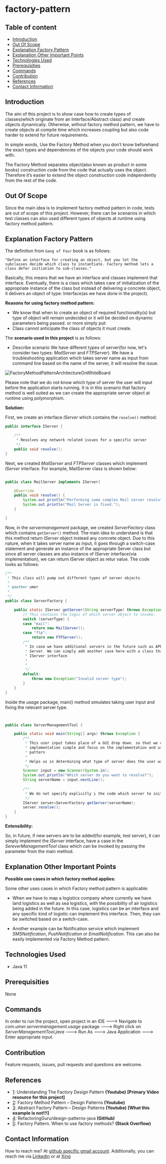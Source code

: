 # factory-pattern

## Table of content
- [Introduction](#introduction)
- [Out Of Scope](#out-of-scope)
- [Explanation Factory Pattern](#explanation-factory-pattern)
- [Explanation Other Important Points](#explanation-other-important-points)
- [Technologies Used](#technologies-used)
- [Prerequisities](#prerequisities)
- [Commands](#commands)
- [Contribution](#contribution)
- [References](#references)
- [Contact Information](#contact-information)

## Introduction

The aim of this project is to show case how to create types of classes(which originate from an Interface/Abstract class) and create objects dynamically. Otherwise, without factory method pattern, we have to create objects at compile time which increases coupling but also code harder to extend for future requirements.

In simple words, Use the Factory Method when you don’t know beforehand the exact types and dependencies of the objects your code should work with.

The Factory Method separates object(also known as product in some books) construction code from the code that actually uses the object. Therefore it’s easier to extend the object construction code independently from the rest of the code.


## Out Of Scope

Since the main idea is to implement factory method pattern in code, tests are out of scope of this project. However, there can be scenarios in which test classes can also used different types of objects at runtime using factory method pattern. 

## Explanation Factory Pattern

The definition from `Gang of Four` book is as follows:

`"Define an interface for creating an object, but you let the subclasses decide which class to instantiate. Factory method lets a class defer initiation to sub-classes."`

Basically, this means that we have an interface and classes implement that interface. Eventually, there is a class which takes care of initialization of the appropriate instance of the class but instead of delivering a concrete object, it delivers an object of type: Interface(as we have done in the project).

**Reasons for using factory method pattern:**

- We know that when to create an object of required functionality(s) but type of object will remain undecided or it will be decided on dynamic parameters being passed. or more simply put: 
- Class cannot anticipate the class of objects it must create.



The **scenario used in this project** is as follows:

- Describe scenario
We have different types of server(for now, let's consider two types: _MailServer_ and _FTPServer_). We have a troubleshooting application which takes server name as input from command line based on the name of the server, it will resolve the issue. 

![FactoryMethodPatternArchitectureOnWhiteBoard](https://github.com/syedumerahmedcode/factory-pattern/tree/master/src/main/resources/FactoryMethodPatternArchitecture.jpeg)

Please note that we do not know which type of server the user will input before the application starts running. It is in this scenario that factory method is well suited as we can create the appropriate server object at runtime using polymorphism.  

**Solution:**

First, we create an interface _IServer_ which contains the `resolve()` method:

```java 
public interface IServer {

	/**
	 * Resolves any network related issues for a specific server
	 */
	public void resolve();
}

```

Next, we created _MailServer_ and _FTPServer_ classes which implement _IServer_ interface. For example, MailServer class is shown below:

```java

public class MailServer implements IServer{

	@Override
	public void resolve() {
		System.out.println("Performing some complex Mail server resolution algolrithm.");
		System.out.println("Mail Server is fixed.");
	}

}

```

 Now, in the _servermanagement_ package, we created _ServerFactory_ class which contains `getServer()` method. The main idea to understand is that this method return _IServer_ object instead any concrete object. Due to this nature, when it takes server name as input, it goes through a switch-case statement and generate an instance of the appropriate Server class but since all server classes are also instance of IServer interface(via implementation), we can return IServer object as retur value. The code looks as follows:
 
```java
/**
 * This class will pump out different types of server objects.
 * 
 * @author umer
 *
 */
public class ServerFactory {

	public static IServer getServer(String serverType) throws Exception {
		// This contains the logic of which server object to invoke.
		switch (serverType) {
		case "mail":
			return new MailServer();
		case "ftp":
			return new FTPServer();
		/**
		 * In case we have additional servers in the future such as APP Server or Test
		 * Server, We can simply add another case here with a class that implements the
		 * IServer interface.
		 * 
		 * 
		 */
		default:
			throw new Exception("Invalid server type");
		}
	}
}
```

Inside the _usage_ package, main() method simulates taking user input and fixing the relevant server type.  

```java


public class ServerManagementTool {

	public static void main(String[] args) throws Exception {
		/**
		 * This user input takes place of a GUI drop down, so that we can keep the
		 * implementation simple and focus on the implementation and usage of Factory
		 * pattern
		 * 
		 * Helps us in determining what type of server does the user wants to resolve?
		 */
		Scanner input = new Scanner(System.in);
		System.out.println("Which server do you want to resolve?");
		String serverName = input.nextLine();
		
		/**
		 * We do not specify explicitly i the code which server to initialize. This is taken care of by the factory itself.
		 */
		IServer server=ServerFactory.getServer(serverName);
		server.resolve();
	}
}

```

**Extensibility:**

So, in future, if new servers are to be added(for example, test server), it can simply implement the _IServer_ interface, have a case in the _SereverManagementTool_ class which can be invoked by passing the parameter from the main method.

## Explanation Other Important Points


**Possible use cases in which factory method applies:**

Some other uses cases in which Factory method pattern is applicable:

- When we have to map a logistics company where currently we have land logistics as well as sea logistics, with the possibility of air logistics being added in the future. In this case, logistics can be an interface and any specific kind of logistic can implement this interface. Then, they can be switched based on a switch-case.

-  Another example can be Notification service which implement _SMSNotification_, _PushNotification_ or _EmailNotification_. This can also be easily implemented via Factory Method pattern. 

## Technologies Used

- Java 11

## Prerequisities

None

## Commands

In order to run the project, open project in an IDE ---> Navigate to _com.umer.servermanagement.usage_ package ---> Right click on _ServerManagementTool.java_ ---> Run As ---> Java Application ---> Enter appropriate input.

## Contribution

Feature requests, issues, pull requests and questions are welcome.

## References

- [1](https://www.youtube.com/watch?v=mTzDf_EZ1aM): Understanding The Factory Design Pattern **(Youtube)** **[Primary Video resource for this project]**
- [2](https://www.youtube.com/watch?v=EcFVTgRHJLM): Factory Method Pattern – Design Patterns **(Youtube)**
- [3](https://www.youtube.com/watch?v=v-GiuMmsXj4): Abstract Factory Pattern – Design Patterns **(Youtube)** **[What this example is not!!!]**
- [4](https://github.com/RefactoringGuru/design-patterns-java/tree/master/src/refactoring_guru/factory_method/example):  RefactoringGuru/design-patterns-java **(GitHub)**
- [5](https://stackoverflow.com/questions/69849/factory-pattern-when-to-use-factory-methods): Factory Pattern. When to use factory methods? **(Stack Overflow)**

## Contact Information

How to reach me? At [github specific gmail account](mailto:syedumerahmedcode@gmail.com?subject=%5BGitHub%5D%20Hello%20from%20Github). Additionally, you can reach me via [Linkedin](https://www.linkedin.com/in/syed-umer-ahmed-a346a746/) or at [Xing](https://www.xing.com/profile/SyedUmer_Ahmed/cv)

 
 